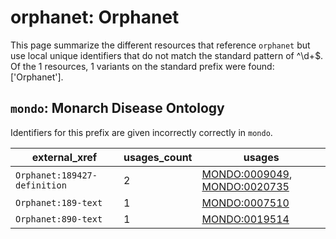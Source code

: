 # orphanet: Orphanet

This page summarize the different resources that reference `orphanet`
but use local unique identifiers that do not match the standard pattern of
^\d+$. Of the 1 resources,
1 variants on the standard prefix were found: ['Orphanet'].

## `mondo`: Monarch Disease Ontology

Identifiers for this prefix are given incorrectly correctly in `mondo`.

| external_xref                |   usages_count | usages                                                                                                       |
|------------------------------|----------------|--------------------------------------------------------------------------------------------------------------|
| `Orphanet:189427-definition` |              2 | [MONDO:0009049](https://bioregistry.io/MONDO:0009049), [MONDO:0020735](https://bioregistry.io/MONDO:0020735) |
| `Orphanet:189-text`          |              1 | [MONDO:0007510](https://bioregistry.io/MONDO:0007510)                                                        |
| `Orphanet:890-text`          |              1 | [MONDO:0019514](https://bioregistry.io/MONDO:0019514)                                                        |

